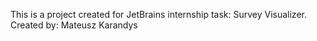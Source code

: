 This is a project created for JetBrains internship task: Survey Visualizer.
Created by: Mateusz Karandys
